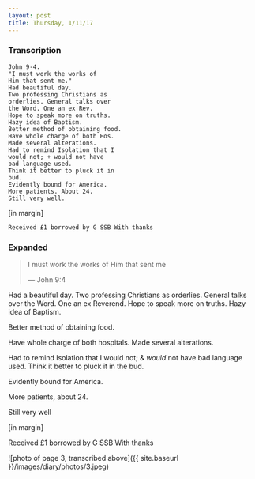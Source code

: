 ```yaml
---
layout: post
title: Thursday, 1/11/17
---
```


### Transcription

    John 9-4.
    "I must work the works of
    Him that sent me."
    Had beautiful day.
    Two professing Christians as
    orderlies. General talks over
    the Word. One an ex Rev.
    Hope to speak more on truths.
    Hazy idea of Baptism.
    Better method of obtaining food.
    Have whole charge of both Hos.
    Made several alterations.
    Had to remind Isolation that I
    would not; + would not have
    bad language used.
    Think it better to pluck it in
    bud.
    Evidently bound for America.
    More patients. About 24.
    Still very well.

[in margin]

    Received £1 borrowed by G SSB With thanks

### Expanded

> I must work the works of Him that sent me
>
> — John 9:4

Had a beautiful day. Two professing Christians as orderlies. General talks over the Word. One an ex Reverend. Hope to speak more on truths. Hazy idea of Baptism.

Better method of obtaining food.

Have whole charge of both hospitals. Made several alterations.

Had to remind Isolation that I would not; & *would* not have bad language used. Think it better to pluck it in the bud.

Evidently bound for America.

More patients, about 24.

Still very well

[in margin]

Received £1 borrowed by G SSB With thanks

![photo of page 3, transcribed above]({{ site.baseurl }}/images/diary/photos/3.jpeg)
